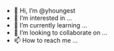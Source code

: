 - 👋 Hi, I’m @yhoungest
- 👀 I’m interested in ...
- 🌱 I’m currently learning ...
- 💞️ I’m looking to collaborate on ...
- 📫 How to reach me ...

<!---
yhoungest/yhoungest is a ✨ special ✨ repository because its `README.md` (this file) appears on your GitHub profile.
You can click the Preview link to take a look at your changes.
--->
